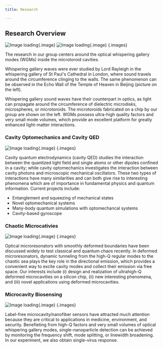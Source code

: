 ```yaml
---
title: Research

---
```


<div class="begin-research"></div>

## Research Overview

![Image loading](/images/echo.jpg){.image}
![Image loading](/images/toroid.png){.image}
{.images}

The research in our group centers around the optical whispering gallery modes (WGMs) inside the microtoroid cavities.

Whispering gallery waves were ever studied by Lord Rayleigh in the whispering gallery of St Paul's Cathedral in London, where sound travels around the circumference clinging to the walls. The same phenomenon can be observed in the Echo Wall of the Temple of Heaven in Beijing (picture on the left).

Whispering gallery sound waves have their counterpart in optics, as light can propagate around the circumference of dielectric microdisks, microspheres, or microtoroids. The microtoroids fabricated on a chip by our group are shown on the left. WGMs possess ultra-high quality factors and very small mode volumes, which provide an excellent platform for greatly enhanced light-matter interactions.

### Cavity Optomechanics and Cavity QED

![Image loading](/images/optomechanics1.jpg){.image}
{.images}

Cavity quantum electrodynamics (cavity QED) studies the interaction between the quantized light field and single atoms or other dipoles confined in a cavity; while cavity optomechanics investigates the interaction between cavity photons and microscopic mechanical oscillators. These two types of interactions have many similarities and can both give rise to interesting phenomena which are of importance in fundamental physics and quantum information. Current projects include:

- Entanglement and squeezing of mechanical states
- Novel optomechanical systems
- Many-body quantum simulations with optomechancal systems
- Cavity-based gyroscope

### Chaotic Microcativies

![Image loading](/images/deformed.jpg){.image}
{.images}

Optical microresonators with smoothly deformed boundaries have been discussed widely to test classical and quantum chaos recently. In deformed microresonators, dynamic tunneling from the high-Q regular modes to the chaotic sea plays the key role in the directional emission, which provides a convenient way to excite cavity modes and collect their emission via free space. Our interests include (i) design and realization of ultrahigh-Q deformed microcavities on a silicon chip, (ii) new interesting phenomena, and (iii) novel applications using deformed microcavities.

### Microcavity Biosensing

![Image loading](/images/detecting_1.jpg){.image}
{.images}

Label-free microcavity/nanofiber sensors have attracted much attention because they are critical to applications in medicine, environment, and security. Benefieting from high-Q factors and very small volumes of optical whispering gallery modes, single-nanoparticle detection can be achieved by monitoring the frequency shift, mode splitting, or linewidth broadening. In our experiment, we also obtain single-virus response.

<div class="end-research"></div>
